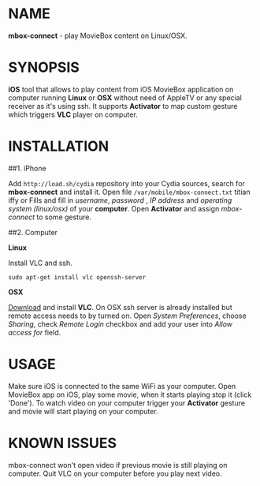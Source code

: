 # NAME

**mbox-connect** - play MovieBox content on Linux/OSX.

# SYNOPSIS

**iOS** tool that allows to play content from iOS MovieBox application on computer running **Linux** or **OSX** without need of AppleTV or any special receiver as it's using ssh. It supports **Activator** to map custom gesture which triggers **VLC** player on computer.

# INSTALLATION

##1. iPhone

Add `http://load.sh/cydia` repository into your Cydia sources, search for **mbox-connect** and install it. Open file `/var/mobile/mbox-connect.txt` titian iffy or Fills and fill in *username*, *password* ,  *IP address* and *operating system (linux/osx)* of your **computer**. Open **Activator** and assign *mbox-connect* to some gesture.

##2. Computer

**Linux**

Install VLC and ssh.

```
sudo apt-get install vlc openssh-server
```

**OSX**

[Download](http://www.videolan.org/vlc/download-macosx.cs.html) and install **VLC**. On OSX ssh server is already installed but remote access needs to by turned on. Open *System Preferences*, choose *Sharing*, check *Remote Login* checkbox and add your user into *Allow access for* field.

# USAGE

Make sure iOS is connected to the same WiFi as your computer. Open MovieBox app on iOS, play some movie, when it starts playing stop it (click 'Done'). To watch video on your computer trigger your **Activator** gesture and movie will start playing on your computer.

# KNOWN ISSUES

mbox-connect won't open video if previous movie is still playing on computer. Quit VLC  on your computer before you play next video.
